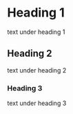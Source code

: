 # Heading 1
text under heading 1

## Heading 2

text under heading 2

### Heading 3

text under heading 3